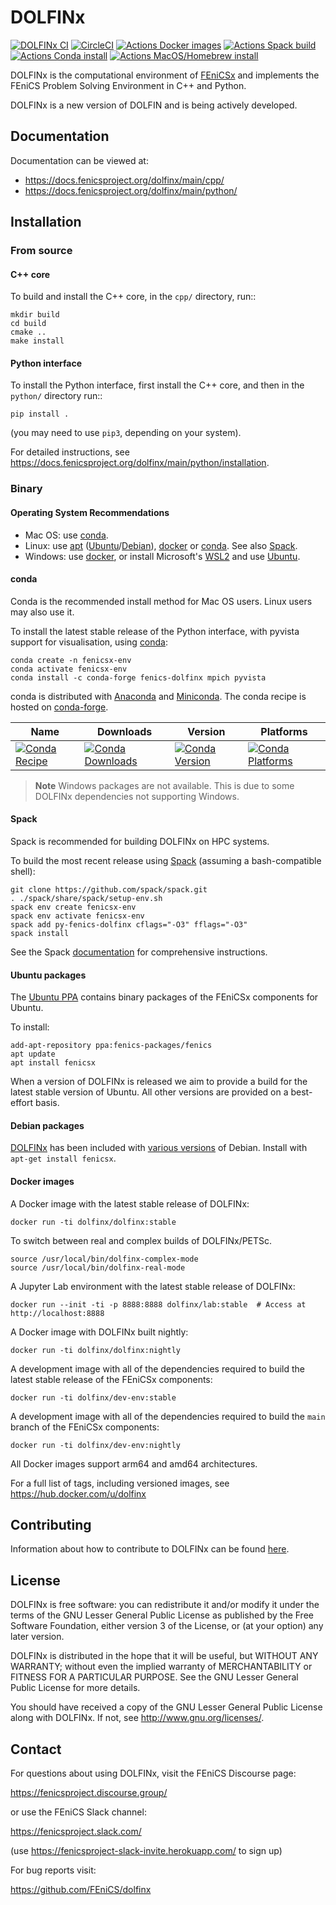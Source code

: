 # DOLFINx

[![DOLFINx CI](https://github.com/FEniCS/dolfinx/actions/workflows/ccpp.yml/badge.svg)](https://github.com/FEniCS/dolfinx/actions/workflows/ccpp.yml)
[![CircleCI](https://circleci.com/gh/FEniCS/dolfinx.svg?style=shield)](https://circleci.com/gh/FEniCS/dolfinx)
[![Actions Docker images](https://github.com/FEniCS/dolfinx/actions/workflows/docker.yml/badge.svg)](https://github.com/FEniCS/dolfinx/actions/workflows/docker.yml)
[![Actions Spack build](https://github.com/FEniCS/dolfinx/actions/workflows/spack.yml/badge.svg)](https://github.com/FEniCS/dolfinx/actions/workflows/spack.yml)
[![Actions Conda install](https://github.com/FEniCS/dolfinx/actions/workflows/conda.yml/badge.svg)](https://github.com/FEniCS/dolfinx/actions/workflows/conda.yml)
[![Actions MacOS/Homebrew install](https://github.com/FEniCS/dolfinx/actions/workflows/macos.yml/badge.svg)](https://github.com/FEniCS/dolfinx/actions/workflows/macos.yml)

DOLFINx is the computational environment of
[FEniCSx](https://fenicsproject.org) and implements the FEniCS Problem
Solving Environment in C++ and Python.

DOLFINx is a new version of DOLFIN and is being actively developed.

## Documentation

Documentation can be viewed at:

- https://docs.fenicsproject.org/dolfinx/main/cpp/
- https://docs.fenicsproject.org/dolfinx/main/python/

## Installation

### From source

#### C++ core

To build and install the C++ core, in the ``cpp/`` directory, run::

```shell
mkdir build
cd build
cmake ..
make install
```

#### Python interface

To install the Python interface, first install the C++ core, and then
in the ``python/`` directory run::

```shell
pip install .
```

(you may need to use ``pip3``, depending on your system).

For detailed instructions, see
https://docs.fenicsproject.org/dolfinx/main/python/installation.

### Binary

#### Operating System Recommendations
- Mac OS: use [conda](#conda).
- Linux: use [apt](#ubuntu-packages) ([Ubuntu](#ubuntu-packages)/[Debian](#debian-packages)), [docker](#docker-images) or [conda](#conda). See also [Spack](#spack).
- Windows: use [docker](#docker-images), or install Microsoft's [WSL2](https://docs.microsoft.com/en-us/windows/wsl/install) and use [Ubuntu](#ubuntu-packages).

#### conda

Conda is the recommended install method for Mac OS users. Linux users may also use it.

To install the latest stable release of the Python interface, with pyvista support for
visualisation, using [conda](https://conda.io):

```shell
conda create -n fenicsx-env
conda activate fenicsx-env
conda install -c conda-forge fenics-dolfinx mpich pyvista
```

conda is distributed with [Anaconda](https://www.anaconda.com/) and
[Miniconda](https://docs.conda.io/en/latest/miniconda.html). The conda
recipe is hosted on
[conda-forge](https://github.com/conda-forge/fenics-dolfinx-feedstock).

| Name | Downloads | Version | Platforms |
| --- | --- | --- | --- |
| [![Conda Recipe](https://img.shields.io/badge/recipe-fenics--dolfinx-green.svg)](https://anaconda.org/conda-forge/fenics-dolfinx) | [![Conda Downloads](https://img.shields.io/conda/dn/conda-forge/fenics-dolfinx.svg)](https://anaconda.org/conda-forge/fenics-dolfinx) | [![Conda Version](https://img.shields.io/conda/vn/conda-forge/fenics-dolfinx.svg)](https://anaconda.org/conda-forge/fenics-dolfinx) | [![Conda Platforms](https://img.shields.io/conda/pn/conda-forge/fenics-dolfinx.svg)](https://anaconda.org/conda-forge/fenics-dolfinx) |

> **Note**
> Windows packages are not available. This is due to some DOLFINx
> dependencies not supporting Windows.

#### Spack

Spack is recommended for building DOLFINx on HPC systems.

To build the most recent release using
[Spack](https://spack.readthedocs.io/) (assuming a bash-compatible
shell):

```shell
git clone https://github.com/spack/spack.git
. ./spack/share/spack/setup-env.sh
spack env create fenicsx-env
spack env activate fenicsx-env
spack add py-fenics-dolfinx cflags="-O3" fflags="-O3"
spack install
```

See the Spack [documentation](https://spack.readthedocs.io/) for
comprehensive instructions.

#### Ubuntu packages

The [Ubuntu
PPA](https://launchpad.net/~fenics-packages/+archive/ubuntu/fenics) contains
binary packages of the FEniCSx components for Ubuntu.

To install:

```shell
add-apt-repository ppa:fenics-packages/fenics
apt update
apt install fenicsx
```

When a version of DOLFINx is released we aim to provide a build for the
latest stable version of Ubuntu. All other versions are provided on a
best-effort basis.

#### Debian packages

[DOLFINx](https://tracker.debian.org/pkg/fenics-dolfinx) has been included with [various
versions](https://packages.debian.org/search?keywords=python3-dolfinx&searchon=names&exact=1&suite=all&section=all)
of Debian. Install with `apt-get install fenicsx`.

#### Docker images

A Docker image with the latest stable release of DOLFINx:

```shell
docker run -ti dolfinx/dolfinx:stable
```

To switch between real and complex builds of DOLFINx/PETSc.

```shell
source /usr/local/bin/dolfinx-complex-mode
source /usr/local/bin/dolfinx-real-mode
```

A Jupyter Lab environment with the latest stable release of DOLFINx:

```shell
docker run --init -ti -p 8888:8888 dolfinx/lab:stable  # Access at http://localhost:8888
```

A Docker image with DOLFINx built nightly:

```shell
docker run -ti dolfinx/dolfinx:nightly
```

A development image with all of the dependencies required
to build the latest stable release of the FEniCSx components:

```shell
docker run -ti dolfinx/dev-env:stable
```

A development image with all of the dependencies required
to build the `main` branch of the FEniCSx components:

```shell
docker run -ti dolfinx/dev-env:nightly
```

All Docker images support arm64 and amd64 architectures.

For a full list of tags, including versioned images, see
https://hub.docker.com/u/dolfinx

## Contributing

Information about how to contribute to DOLFINx can be found
[here](CONTRIBUTING.md).

## License

DOLFINx is free software: you can redistribute it and/or modify it
under the terms of the GNU Lesser General Public License as published
by the Free Software Foundation, either version 3 of the License, or
(at your option) any later version.

DOLFINx is distributed in the hope that it will be useful, but
WITHOUT ANY WARRANTY; without even the implied warranty of
MERCHANTABILITY or FITNESS FOR A PARTICULAR PURPOSE. See the GNU
Lesser General Public License for more details.

You should have received a copy of the GNU Lesser General Public
License along with DOLFINx. If not, see
<http://www.gnu.org/licenses/>.

## Contact

For questions about using DOLFINx, visit the FEniCS Discourse page:

https://fenicsproject.discourse.group/

or use the FEniCS Slack channel:

https://fenicsproject.slack.com/

(use https://fenicsproject-slack-invite.herokuapp.com/ to sign up)

For bug reports visit:

https://github.com/FEniCS/dolfinx
